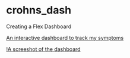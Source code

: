 # crohns_dash
Creating a Flex Dashboard 

[An interactive dashboard to track my symptoms](https://crohns.boxhop.io/)


[!A screeshot of the dashboard](https://raw.githubusercontent.com/ryanburge/crohns_dash/master/screenshot.png)
